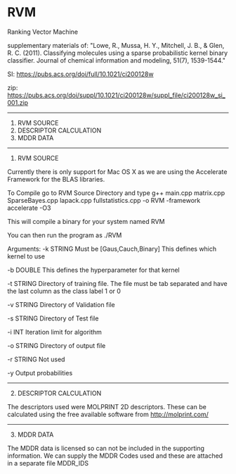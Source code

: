 # RVM
Ranking Vector Machine

supplementary materials of:
"Lowe, R., Mussa, H. Y., Mitchell, J. B., & Glen, R. C. (2011). Classifying molecules using a sparse probabilistic kernel binary classifier. Journal of chemical information and modeling, 51(7), 1539-1544."
    
SI: https://pubs.acs.org/doi/full/10.1021/ci200128w
    
zip: https://pubs.acs.org/doi/suppl/10.1021/ci200128w/suppl_file/ci200128w_si_001.zip

***************************************************************************

1) RVM SOURCE
2) DESCRIPTOR CALCULATION
3) MDDR DATA

***************************************************************************
1) RVM SOURCE

Currently there is only support for Mac OS X as we are using the Accelerate Framework for the BLAS libraries. 

To Compile go to RVM Source Directory and type
g++ main.cpp matrix.cpp SparseBayes.cpp lapack.cpp fullstatistics.cpp -o RVM -framework accelerate -O3

This will compile a binary for your system named RVM

You can then run the program as 
./RVM

Arguments:
-k STRING Must be [Gaus,Cauch,Binary] This defines which kernel to use

-b DOUBLE This defines the hyperparameter for that kernel

-t STRING Directory of training file. The file must be tab separated and have the last column as the class label 1 or 0

-v STRING Directory of Validation file

-s STRING Directory of Test file

-i INT    Iteration limit for algorithm

-o STRING Directory of output file

-r STRING Not used

-y        Output probabilities

***************************************************************************
2) DESCRIPTOR CALCULATION

The descriptors used were MOLPRINT 2D descriptors. These can be calculated using the free available software from http://molprint.com/

***************************************************************************
3) MDDR DATA

The MDDR data is licensed so can not be included in the supporting information. We can supply the MDDR Codes used and these are attached in a separate file MDDR_IDS
